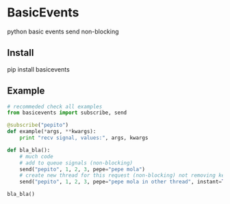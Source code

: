 # BasicEvents
python basic events send non-blocking

## Install
pip install basicevents

## Example

```python
# recommeded check all examples
from basicevents import subscribe, send

@subscribe("pepito")
def example(*args, **kwargs):
    print "recv signal, values:", args, kwargs

def bla_bla():
    # much code
    # add to queue signals (non-blocking)
    send("pepito", 1, 2, 3, pepe="pepe mola")
    # create new thread for this request (non-blocking) not removing key instant
    send("pepito", 1, 2, 3, pepe="pepe mola in other thread", instant=True)

bla_bla()
```
